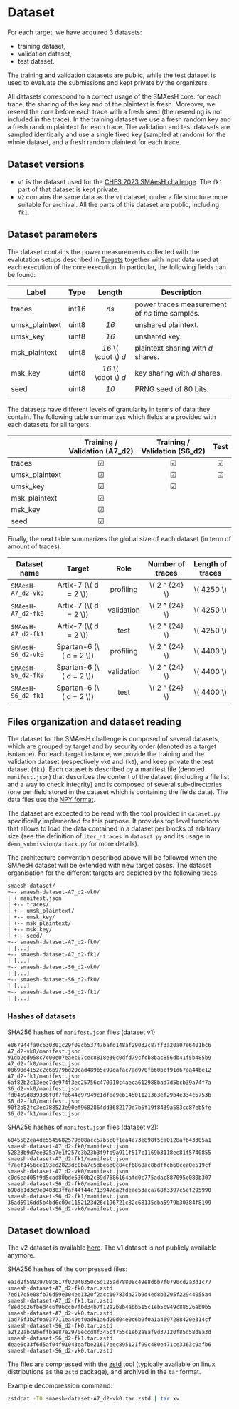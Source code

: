 # Dataset

For each target, we have acquired 3 datasets:
- training dataset,
- validation dataset,
- test dataset.

The training and validation datasets are public, while the test dataset is used
to evaluate the submissions and kept private by the organizers.

All datasets correspond to a correct usage of the SMAesH core: for each trace,
the sharing of the key and of the plaintext is fresh.  Moreover, we reseed the
core before each trace with a fresh seed (the reseeding is not included in the
trace).  In the training dataset we use a fresh random key and a fresh random
plaintext for each trace.  The validation and test datasets are sampled
identically and use a single fixed key (sampled at random) for the whole
dataset, and a fresh random plaintext for each trace.

## Dataset versions

- `v1` is the dataset used for the [CHES 2023 SMAesH challenge](https://smaesh-challenge.simple-crypto.org). The `fk1` part of that dataset is kept private.
- `v2` contains the same data as the `v1` dataset, under a file structure more suitable for archival. All the parts of this dataset are public, including `fk1`.

## Dataset parameters

The dataset contains the power measurements collected with the evalutation setups described in [Targets](./targets.md)
together with input data used at each execution of the core
execution. In particular, the following fields can be found: 

| Label | Type | Length | Description |
| ---- | :----: | :----: | ---- |
| traces | int16 | *ns* | power traces measurement of *ns* time samples. | 
| umsk_plaintext | uint8 | *16* | unshared plaintext. |
| umsk_key | uint8 | *16* | unshared key. |
| msk_plaintext | uint8 | *16* \\( \cdot \\) *d*| plaintext sharing with *d* shares. | 
| msk_key | uint8 | *16* \\( \cdot \\) *d* | key sharing with *d* shares. |
| seed | uint8 | *10* | PRNG seed of 80 bits.|
| | | | |

The datasets have different levels of granularity in terms of data they contain. The 
following table summarizes which fields are provided with each datasets for all targets:

|      | Training / Validation (A7_d2) | Training / Validation (S6_d2) | Test |
| ---- | :----: | :----: | :----: |
| traces | &#x2611; | &#x2611; | &#x2611; |
| umsk_plaintext | &#x2611; | &#x2611; | &#x2611; |
| umsk_key | &#x2611; | &#x2611; | |
| msk_plaintext | &#x2611; | | |
| msk_key | &#x2611; | | |
| seed | &#x2611; | | |

Finally, the next table summarizes the global size of each dataset (in term of amount of traces).

| Dataset name | Target | Role | Number of traces | Length of traces |
| ---- | :----: | :----: | :----: | :----: |
| `SMAesH-A7_d2-vk0` | Artix-7 (\\( d = 2 \\)) | profiling | \\( 2 ^ {24} \\) | \\( 4250 \\) |
| `SMAesH-A7_d2-fk0` | Artix-7 (\\( d = 2 \\)) | validation | \\( 2 ^ {24} \\) | \\( 4250 \\) |
| `SMAesH-A7_d2-fk1` | Artix-7 (\\( d = 2 \\)) | test | \\( 2 ^ {24} \\) | \\( 4250 \\) |
| `SMAesH-S6_d2-vk0` | Spartan-6 (\\( d = 2 \\)) | profiling | \\( 2 ^ {24} \\) | \\( 4400 \\) |
| `SMAesH-S6_d2-fk0` | Spartan-6 (\\( d = 2 \\)) | validation | \\( 2 ^ {24} \\) | \\( 4400 \\) |
| `SMAesH-S6_d2-fk1` | Spartan-6 (\\( d = 2 \\)) | test | \\( 2 ^ {24} \\) | \\( 4400 \\) |

## Files organization and dataset reading

The dataset for the SMAesH challenge is
composed of several datasets, which are grouped by target and by security order
(denoted as a target isntance). For each target instance, we provide the training
and the validation dataset (respectively `vk0` and `fk0`), and keep private the test dataset (`fk1`).
Each dataset is
described by a manifest file (denoted `manifest.json`) that describes the
content of the dataset (including a file list and a way to check integrity) and
is composed of
several sub-directories (one per field stored in the dataset which is
containing the fields data).
The data files use the [NPY format](https://numpy.org/devdocs/reference/generated/numpy.lib.format.html).

The dataset are expected to be read with the tool
provided in `dataset.py` specifically implemented for this purpose. It
provides top level functions that allows to load the data contained in a
dataset per blocks of arbitrary size (see the definition of `iter_ntraces` in
`dataset.py` and its usage in `demo_submission/attack.py` for more details).

The architecture convention described above will be followed when the SMAesH
dataset will be extended with new target cases. The dataset organisation for the different targets 
are depicted by the following trees

```
smaesh-dataset/
+-- smaesh-dataset-A7_d2-vk0/
| + manifest.json
| +-- traces/
| +-- umsk_plaintext/
| +-- umsk_key/
| +-- msk_plaintext/
| +-- msk_key/
| +-- seed/
+-- smaesh-dataset-A7_d2-fk0/
| [...]
+-- smaesh-dataset-A7_d2-fk1/
| [...]
+-- smaesh-dataset-S6_d2-vk0/
| [...]
+-- smaesh-dataset-S6_d2-fk0/
| [...]
+-- smaesh-dataset-S6_d2-fk1/
| [...]
```

### Hashes of datasets

SHA256 hashes of `manifest.json` files (dataset v1):
```
e067944fa0c630301c29f09cb53747bafd148af29032c87ff3a20a07e6401bc6 A7_d2-vk0/manifest.json
91db2ed958c7c00e07eaec07cec8818e30c0dfd79cfcb8bac856db41f5b485b9 A7_d2-fk0/manifest.json
08690d4152c2c6b979bd20cad489b5c99dafac7ad970fb60bcf91d67ea44be12 A7_d2-fk1/manifest.json
6af82b2c13eec7de974f3ec25756c470910c4aeca612988bad7d5bcb39a74f7a S6_d2-vk0/manifest.json
fd0469d839336f0f7fe644c97949c1dfee9eb145011213b3ef29b4e334c5753b S6_d2-fk0/manifest.json
90f2b82fc3ec788523e90ef9682864dd3682179d7b5f19f8439a583cc87eb5fe S6_d2-fk1/manifest.json
```

SHA256 hashes of `manifest.json` files (dataset v2):
```
6045582ea4de5545682579d08acc57b5c0f1ea4e73e898f5ca0128af643305a1  smaesh-dataset-A7_d2-fk0/manifest.json
52823b9d7ee325a7e1f257c3b23b3f9fb9a911f517c1169b3118ee81f5740855  smaesh-dataset-A7_d2-fk1/manifest.json
f7aef1456ce193ed2823dc0ba7c5dbe6b0c84cf6868ac8bdffcb60cea0e519cf  smaesh-dataset-A7_d2-vk0/manifest.json
c0d6ead05f9d5cad80bde5360b2c89d7686164afd0c775adac887095c080b307  smaesh-dataset-S6_d2-fk0/manifest.json
b90de1d3c9e040303ffaf44f44c713947da2fdeae53aca768f3397c5ef295990  smaesh-dataset-S6_d2-fk1/manifest.json
36ad6916dd5b4bd6c09c1152123d26c196721c82c68135dba5979b30384f8199  smaesh-dataset-S6_d2-vk0/manifest.json
```

## Dataset download

The v2 dataset is available [here](https://dx.doi.org/10.3217/bk4fx-rbh46).
The v1 dataset is not publicly available anymore.

SHA256 hashes of the compressed files:
```
ea1d2f58939708c617f02040350c5d125ad78808c49e8dbb7f0790cd2a3d1c77  smaesh-dataset-A7_d2-fk0.tar.zstd
7ed17c5e08fb76d59e304ee1320f2acc10783da27b9d4ed8b3295f22944055a4  smaesh-dataset-A7_d2-fk1.tar.zstd
f8edcc26fbed4c6f96ccb7fbd34b7f12a2b8b4abb515c1eb5c949c88526ab9b5  smaesh-dataset-A7_d2-vk0.tar.zstd
1ad75f3b2f0a037711ea49ef0ad61a6d20d04e0c6b9f0a1a4697288420e314cf  smaesh-dataset-S6_d2-fk0.tar.zstd
a2f22abc9beffbae87e2970eccd8f345cf755c1eb2a8af9d37120f85d58d8a3d  smaesh-dataset-S6_d2-fk1.tar.zstd
deae6c33f6d5af04f91043eafbe21617eec895121f99c480e471ce3363c9afb6  smaesh-dataset-S6_d2-vk0.tar.zstd
```

The files are compressed with the [zstd](http://facebook.github.io/zstd/) tool
(typically available on linux distributions as the `zstd` package), and
archived in the `tar` format.

Example decompression command:
```bash
zstdcat -T0 smaesh-dataset-A7_d2-vk0.tar.zstd | tar xv
```
